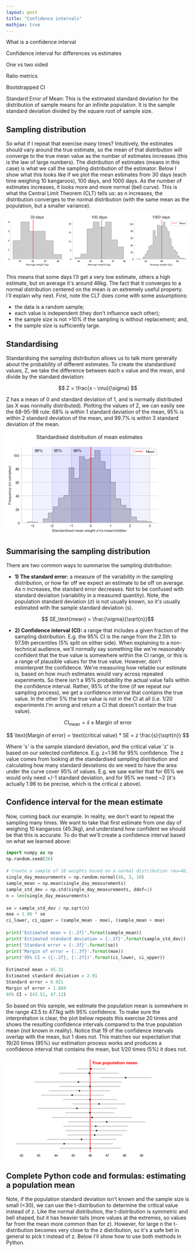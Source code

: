 ```yaml
---
layout: post
title: "Confidence intervals"
mathjax: true
---
```


What is a confidence interval

Confidence interval for differences vs estimates

One vs two sided

Ratio metrics

Bootstrapped CI


Standard Error of Mean: This is the estimated standard deviation for the distribution of sample means for an infinite population. It is the sample standard deviation divided by the square root of sample size.


## Sampling distribution

So what if I repeat that exercise many times? Intuitively, the estimates should vary around the true estimate, so the mean of that distribution will converge to the true mean value as the number of estimates increases (this is the law of large numbers). The distribution of estimates (means in this case) is what we call the sampling distribution of the estimator. Below I show what this looks like if we plot the mean estimates from 30 days (each time weighing 10 kangaroos), 100 days, and 1000 days. As the number of estimates increases, it looks more and more normal (bell curve). This is what the Central Limit Theorem (CLT) tells us: as n increases, the distribution converges to the normal distribution (with the same mean as the population, but a smaller variance). 

![Sampling distributions](/assets/sampling_distribution_example.png)

This means that some days I'll get a very low estimate, others a high estimate, but on average it's around 46kg. The fact that it converges to a normal distribution centered on the mean is an extremely useful property. I'll explain why next. First, note the CLT does come with some assumptions:
- the data is a random sample;
- each value is independent (they don't influence each other);
- the sample size is not >10% if the sampling is without replacement; and,
- the sample size is sufficiently large.

## Standardising

Standardising the sampling distribution allows us to talk more generally about the probability of different estimates. To create the standardised values, Z, we take the difference between each x value and the mean, and divide by the standard deviation:

$$ Z = \frac{x - \mu}{\sigma} $$

Z has a mean of 0 and standard deviation of 1, and is normally distributed (as X was normally distributed). Plotting the values of Z, we can easily see the 68-95-98 rule: 68% is within 1 standard deviation of the mean, 95% is within 2 standard deviation of the mean, and 99.7% is within 3 standard deviation of the mean.

![Sampling distributions](/assets/standard_normal_distribution.png)

## Summarising the sampling distribution

There are two common ways to summarise the sampling distribution:
- **1) The standard error:** a measure of the variability in the sampling distribution, or how far off we expect an estimate to be off on average. As n increases, the standard error decreases. Not to be confused with standard deviation (variability in a measured quantity). Note, the population standard deviation ($\sigma$) is not usually known, so it's usually estimated with the sample standard deviation (s).

$$ SE_\text{mean} = \frac{\sigma}{\sqrt{n}}$$

- **2) Confidence interval (CI):** a range that includes a given fraction of the sampling distribution. E.g. the 95% CI is the range from the 2.5th to 97.5th percentiles (5% split on either side). When explaining to a non-technical audience, we'll normally say something like we're reasonably confident that the true value is somewhere within the CI range, or this is a range of plausible values for the true value. However, don't misinterpret the confidence. We're measuring how reliable our estimate is, based on how much estimates would vary across repeated experiments. So there isn't a 95% probability the actual value falls within the confidence interval. Rather, 95% of the time (if we repeat our sampling process), we get a confidence interval that contains the true value. In the other 5% the true value is not in the CI at all (i.e. 1/20 experiments I'm wrong and return a CI that doesn't contain the true value). 

$$ CI_\text{mean} = \bar{x} \pm \text{Margin of error} $$

$$ \text{Margin of error} = \text{critical value} * SE = z \frac{s}{\sqrt{n}} $$

Where 's' is the sample standard deviation, and the critical value 'z' is based on our selected confidence. E.g. z=1.96 for 95% confidence. The z value comes from looking at the standardised sampling distribution and calculating how many standard deviations do we need to have the area under the curve cover 95% of values. E.g. we saw earlier that for 65% we would only need +/-1 standard deviation, and for 95% we need ~2 (it's actually 1.96 to be precise, which is the critical z above). 

## Confidence interval for the mean estimate

Now, coming back our example. In reality, we don't want to repeat the sampling many times. We want to take that first estimate from one day of weighing 10 kangaroos (45.3kg), and understand how confident we should be that this is accurate. To do that we'll create a confidence interval based on what we learned above:

```python
import numpy as np
np.random.seed(26)

# Create a sample of 10 weights based on a normal distribution (mu=46, sigma=3)
single_day_measurements = np.random.normal(46, 3, 10)
sample_mean = np.mean(single_day_measurements)
sample_std_dev = np.std(single_day_measurements, ddof=1)
n = len(single_day_measurements)

se = sample_std_dev / np.sqrt(n)
moe = 1.96 * se
ci_lower, ci_upper = (sample_mean - moe), (sample_mean + moe)

print('Estimated mean = {:.2f}'.format(sample_mean))
print('Estimated standard deviation = {:.2f}'.format(sample_std_dev))
print('Standard error = {:.3f}'.format(se))
print('Margin of error = {:.3f}'.format(moe))
print('95% CI = ({:.2f}, {:.2f})'.format(ci_lower, ci_upper))

Estimated mean = 45.31
Estimated standard deviation = 2.91
Standard error = 0.921
Margin of error = 1.804
95% CI = (43.51, 47.12)
```

So based on this sample, we estimate the population mean is somewhere in the range 43.5 to 47.1kg with 95% confidence. To make sure the interpretation is clear, the plot below repeats this exercise 20 times and shows the resulting confidence intervals compared to the true population mean (not known in reality). Notice that 19 of the confidence intervals overlap with the mean, but 1 does not. This matches our expectation that 19/20 times (95%) our estimation process works and produces a confidence interval that contains the mean, but 1/20 times (5%) it does not. 

![Confidence intervals](/assets/confidence_interval_interpretation.png)

## Complete Python code and formulas: estimating a population mean

Note, if the population standard deviation isn't known and the sample size is small (<30), we can use the t-distribution to determine the critical value instead of z. Like the normal distribution, the t-distribution is symmetric and bell shaped, but it has heavier tails (more values at the extremes, so values far from the mean more common than for z). However, for large n the t-distribution becomes very close to the z distribution, so it's a safe bet in general to pick t instead of z. Below I'll show how to use both methods in Python.
